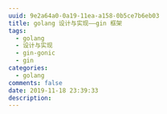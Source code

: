 ```yaml
---
uuid: 9e2a64a0-0a19-11ea-a158-0b5ce7b6eb03
title: golang 设计与实现——gin 框架
tags:
  - golang
  - 设计与实现
  - gin-gonic
  - gin
categories:
  - golang
comments: false
date: 2019-11-18 23:39:33
description:
---
```







<!--more-->


> [](https://www.kancloud.cn/liuqing_will/the_source_code_analysis_of_gin/616920)



<link rel="stylesheet" href="http://yandex.st/highlightjs/6.1/styles/default.min.css">
<script src="http://yandex.st/highlightjs/6.1/highlight.min.js"></script>
<script>
hljs.tabReplace = ' ';
hljs.initHighlightingOnLoad();
</script>

<!-- > 来源：[https://leunggeorge.github.io/](https://leunggeorge.github.io/)   -->